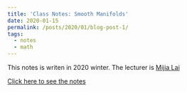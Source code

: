 ```yaml
---
title: 'Class Notes: Smooth Manifolds'
date: 2020-01-15
permalink: /posts/2020/01/blog-post-1/
tags:
  - notes
  - math
---
```


This notes is writen in 2020 winter. The lecturer is [Mijia Lai](http://www.math.sjtu.edu.cn/faculty/mlai/)

[Click here to see the notes](/files/SmoothManifolds.pdf)

